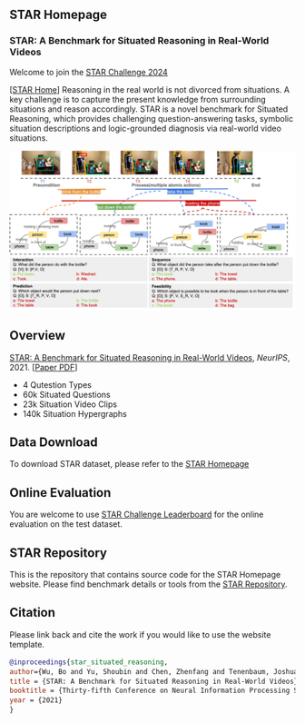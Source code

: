 ## STAR Homepage
### STAR: A Benchmark for Situated Reasoning in Real-World Videos
Welcome to join the [STAR Challenge 2024](https://eval.ai/web/challenges/challenge-page/1325/leaderboard/3328/Mean)

[[STAR Home](http://star.csail.mit.edu)]
Reasoning in the real world is not divorced from situations. A key challenge is to capture the present knowledge from surrounding situations and reason accordingly. STAR is a novel benchmark for Situated Reasoning, which provides challenging question-answering tasks, symbolic situation descriptions and logic-grounded diagnosis via real-world video situations.
<div align="center">
<img src="../img/NeurIPS2021_star_teaser.png" width="800" >
</div>

## Overview
>
[STAR: A Benchmark for Situated Reasoning in Real-World Videos](http://star.csail.mit.edu), *NeurIPS*, 2021. [[Paper PDF](https://openreview.net/pdf?id=EfgNF5-ZAjM)]
>
* 4 Qutestion Types
* 60k Situated Questions
* 23k Situation Video Clips
* 140k Situation Hypergraphs

## Data Download

To download STAR dataset, please refer to the [STAR Homepage](http://star.csail.mit.edu) 

## Online Evaluation

You are welcome to use [STAR Challenge Leaderboard](https://eval.ai/web/challenges/challenge-page/1325/overview) for the online evaluation on the test dataset.

## STAR Repository
This is the repository that contains source code for the STAR Homepage website.
Please find benchmark details or tools from the [STAR Repository](https://github.com/csbobby/STAR_Benchmark). 

## Citation
Please link back and cite the work if you would like to use the website template.
```BibTeX
@inproceedings{star_situated_reasoning,
author={Wu, Bo and Yu, Shoubin and Chen, Zhenfang and Tenenbaum, Joshua B and Gan, Chuang},
title = {STAR: A Benchmark for Situated Reasoning in Real-World Videos},
booktitle = {Thirty-fifth Conference on Neural Information Processing Systems (NeurIPS)},
year = {2021}
}
```
